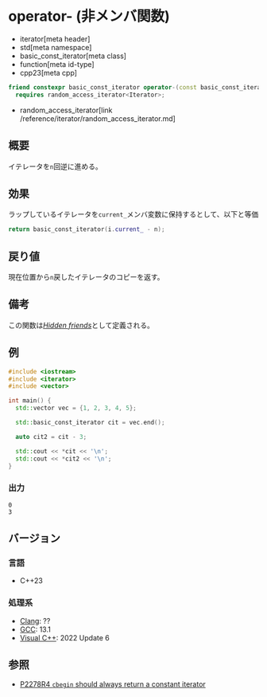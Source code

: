 # operator- (非メンバ関数)
* iterator[meta header]
* std[meta namespace]
* basic_const_iterator[meta class]
* function[meta id-type]
* cpp23[meta cpp]

```cpp
friend constexpr basic_const_iterator operator-(const basic_const_iterator& i, difference_type n)
  requires random_access_iterator<Iterator>;
```
* random_access_iterator[link /reference/iterator/random_access_iterator.md]

## 概要

イテレータを`n`回逆に進める。

## 効果

ラップしているイテレータを`current_`メンバ変数に保持するとして、以下と等価

```cpp
return basic_const_iterator(i.current_ - n);
```

## 戻り値

現在位置から`n`戻したイテレータのコピーを返す。

## 備考

この関数は[*Hidden friends*](/article/lib/hidden_friends.md)として定義される。

## 例
```cpp example
#include <iostream>
#include <iterator>
#include <vector>

int main() {
  std::vector vec = {1, 2, 3, 4, 5};

  std::basic_const_iterator cit = vec.end();

  auto cit2 = cit - 3;

  std::cout << *cit << '\n';
  std::cout << *cit2 << '\n';
}
```

### 出力
```
0
3
```

## バージョン
### 言語
- C++23

### 処理系
- [Clang](/implementation.md#clang): ??
- [GCC](/implementation.md#gcc): 13.1
- [Visual C++](/implementation.md#visual_cpp): 2022 Update 6

## 参照

- [P2278R4 `cbegin` should always return a constant iterator](https://www.open-std.org/jtc1/sc22/wg21/docs/papers/2022/p2278r4.html)
